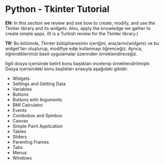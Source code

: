 <h1>Python - Tkinter Tutorial</h1>

**EN:** In this section we review and see how to create, modify, and use the Tkinter library and its widgets. Also, apply the knowledge we gather to create simple apps. (It is a Turkish review for the Tkinter library.)

**TR:** Bu bölümde, Tkinter kütüphanesinin içeriğini, araçlarını(*widgets*) ve bu widget'ları oluşturup, modifiye edip kullanmayı öğrenceğiz. Ayrıca, öğrendiklerimizi basit uygulamalar üzerinden örneklendireceğiz.

İlgili dosya içerisinde belirli konu başlıkları incelenip örneklendirilmiştir. Dosya içerisindeki konu başlıkları sırasıyla aşağıdaki gibidir:
* Widgets
* Settings and Getting Data
* Variables
* Buttons
* Buttons with Arguments
* BMI Calculator
* Events
* Combobox and Spinbox
* Canvas
* Simple Paint Application
* Tables
* Sliders
* Parenting Frames
* Tabs
* Menus
* Windows
